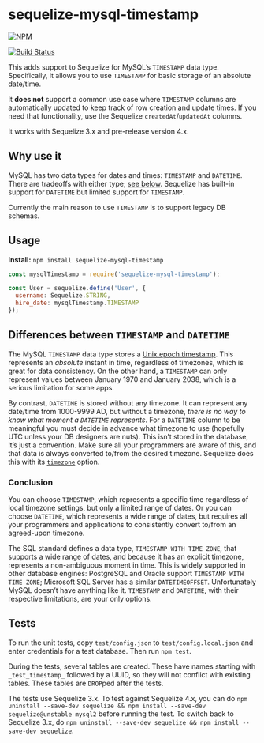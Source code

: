 # sequelize-mysql-timestamp

[![NPM](https://nodei.co/npm/sequelize-mysql-timestamp.png)](https://nodei.co/npm/sequelize-mysql-timestamp/)

[![Build Status](https://travis-ci.org/natesilva/sequelize-mysql-timestamp.svg?branch=master)](https://travis-ci.org/natesilva/sequelize-mysql-timestamp
)

This adds support to Sequelize for MySQL’s `TIMESTAMP` data type. Specifically, it allows you to use `TIMESTAMP` for basic storage of an absolute date/time.

It **does not** support a common use case where `TIMESTAMP` columns are automatically updated to keep track of row creation and update times. If you need that functionality, use the Sequelize `createdAt`/`updatedAt` columns.

It works with Sequelize 3.x and pre-release version 4.x.

## Why use it

MySQL has two data types for dates and times: `TIMESTAMP` and `DATETIME`. There are tradeoffs with either type; [see below](#differences-between-timestamp-and-datetime). Sequelize has built-in support for `DATETIME` but limited support for `TIMESTAMP`.

Currently the main reason to use `TIMESTAMP` is to support legacy DB schemas.

## Usage

**Install:** `npm install sequelize-mysql-timestamp`

```javascript
const mysqlTimestamp = require('sequelize-mysql-timestamp');

const User = sequelize.define('User', {
  username: Sequelize.STRING,
  hire_date: mysqlTimestamp.TIMESTAMP
});
```

## Differences between `TIMESTAMP` and `DATETIME`

The MySQL `TIMESTAMP` data type stores a [Unix epoch timestamp](https://en.wikipedia.org/wiki/Unix_time). This represents an _absolute_ instant in time, regardless of timezones, which is great for data consistency. On the other hand, a `TIMESTAMP` can only represent values between January 1970 and January 2038, which is a serious limitation for some apps.

By contrast, `DATETIME` is stored without any timezone. It can represent any date/time from 1000-9999 AD, but without a timezone, _there is no way to know what moment a `DATETIME` represents_. For a `DATETIME` column to be meaningful you must decide in advance what timezone to use (hopefully UTC unless your DB designers are nuts). This isn’t stored in the database, it’s just a convention. Make sure all your programmers are aware of this, and that data is always converted to/from the desired timezone. Sequelize does this with its [`timezone`](http://docs.sequelizejs.com/en/latest/api/sequelize/#new-sequelizedatabase-usernamenull-passwordnull-options) option.

### Conclusion

You can choose `TIMESTAMP`, which represents a specific time regardless of local timezone settings, but only a limited range of dates. Or you can choose `DATETIME`, which represents a wide range of dates, but requires all your programmers and applications to consistently convert to/from an agreed-upon timezone.

The SQL standard defines a data type, `TIMESTAMP WITH TIME ZONE`, that supports a wide range of dates, and because it has an explicit timezone, represents a non-ambiguous moment in time. This is widely supported in other database engines: PostgreSQL and Oracle support `TIMESTAMP WITH TIME ZONE`; Microsoft SQL Server has a similar `DATETIMEOFFSET`. Unfortunately MySQL doesn’t have anything like it. `TIMESTAMP` and `DATETIME`, with their respective limitations, are your only options.

## Tests

To run the unit tests, copy `test/config.json` to `test/config.local.json` and enter credentials for a test database. Then run `npm test`.

During the tests, several tables are created. These have names starting with `_test_timestamp_` followed by a UUID, so they will not conflict with existing tables. These tables are `DROP`ped after the tests.

The tests use Sequelize 3.x. To test against Sequelize 4.x, you can do `npm uninstall --save-dev sequelize && npm install --save-dev sequelize@unstable mysql2` before running the test. To switch back to Sequelize 3.x, do `npm uninstall --save-dev sequelize && npm install --save-dev sequelize`.
